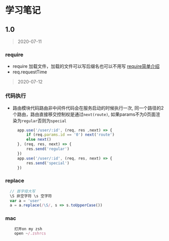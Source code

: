# 学习笔记

## 1.0

>2020-07-11

### require

+ require 加载文件，加载的文件可以写后缀名也可以不用写 [require简单介绍](https://blog.csdn.net/maoguiyou/article/details/51777398)
+ req.requestTime

>2020-07-12

### 代码执行

+ 路由模块代码路由非中间件代码会在服务启动的时候执行一次, 同一个路径的2个路由，路由直接移交控制权是通过`next(route)`, 如果params不为0页面渲染为`regular`否则为`special`

  ```js
    app.use('/user/:id', (req, res ,next) => {
        if (req.params.id == '0') next('route')
        else next()
    }, (req, res, next) => {
        res.send('regular')
    })
    app.use('/user/:id', (req, res, next) => {
        res.send('special')
    })
  ```

### replace

  ```js
    // 首字母大写
    \S 非空字符 \s 空字符
    var a = 'user'
    a = a.replace(/\S/, s => s.toUpperCase())
  ```

### mac

```js
    打开on my zsh
    open ~/.zshrcs
```
